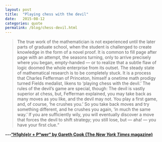 ```yaml
---
layout: post
title:  "Playing chess with the devil"
date:   2015-08-12
categories: quote
permalink: /blog/chess-devil.html
---
```


> The true work of the mathematician is not experienced until the later parts of graduate school, when the student is challenged to create knowledge in the form of a novel proof. It is common to fill page after page with an attempt, the seasons turning, only to arrive precisely where you began, empty-handed — or to realize that a subtle flaw of logic doomed the whole enterprise from its outset. The steady state of mathematical research is to be completely stuck. It is a process that Charles Fefferman of Princeton, himself a onetime math prodigy turned Fields medalist, likens to ‘playing chess with the devil.’ The rules of the devil’s game are special, though: The devil is vastly superior at chess, but, Fefferman explained, you may take back as many moves as you like, and the devil may not. You play a first game, and, of course, ‘he crushes you.’ So you take back moves and try something different, and he crushes you again, ‘in much the same way.’ If you are sufficiently wily, you will eventually discover a move that forces the devil to shift strategy; you still lose, but — aha! — you have your first clue.“

**---[“H1gh(e)r + P°wer“ by Gareth Cook (The *New York Times* magazine)](http://www.nytimes.com/2015/07/26/magazine/the-singular-mind-of-terry-tao.html)**
